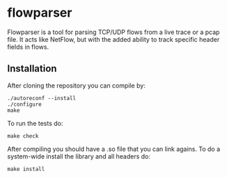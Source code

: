 flowparser
==========

Flowparser is a tool for parsing TCP/UDP flows from a live trace or a pcap file. It acts like NetFlow, but with the added ability to track specific header fields in flows.

Installation
------------

After cloning the repository you can compile by:

    ./autoreconf --install
    ./configure
    make

To run the tests do:

    make check
  
After compiling you should have a .so file that you can link agains. To do a system-wide install the library and all headers do:

    make install
